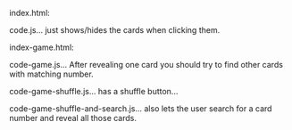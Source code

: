 index.html:

  code.js... just shows/hides the cards when clicking them.

index-game.html:

  code-game.js... After revealing one card you should try to find other cards with matching number.

  code-game-shuffle.js... has a shuffle button...

  code-game-shuffle-and-search.js... also lets the user search for a card number and reveal all those cards.